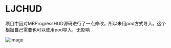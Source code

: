 # LJCHUD
项目中因对MBProgressHUD源码进行了一点修改，所以未用pod方式导入。这个根据自己需要也可以使用pod导入，无影响

![image](https://github.com/ljc1220/LJCHUD/blob/master/HUDDemo/RPReplay_Final1593307276.gif)

